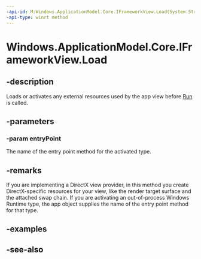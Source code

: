 ```yaml
---
-api-id: M:Windows.ApplicationModel.Core.IFrameworkView.Load(System.String)
-api-type: winrt method
---
```


<!-- Method syntax
public void Load(System.String entryPoint)
-->

# Windows.ApplicationModel.Core.IFrameworkView.Load

## -description
Loads or activates any external resources used by the app view before [Run](coreapplication_run.md) is called.

## -parameters
### -param entryPoint
The name of the entry point method for the activated type.

## -remarks
If you are implementing a DirectX view provider, in this method you create DirectX-specific resources for your view, like the render target surface and the attached swap chain. If you are activating an out-of-process Windows Runtime type, the app object supplies the name of the entry point method for that type.

## -examples

## -see-also

